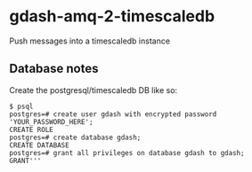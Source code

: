 # gdash-amq-2-timescaledb
Push messages into a timescaledb instance


## Database notes

Create the postgresql/timescaledb DB like so:

```$ su - postgres
$ psql
postgres=# create user gdash with encrypted password 'YOUR_PASSWORD_HERE';
CREATE ROLE
postgres=# create database gdash;
CREATE DATABASE
postgres=# grant all privileges on database gdash to gdash;
GRANT'''

